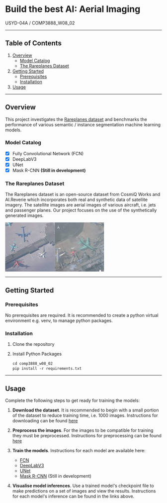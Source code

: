 # Build the best AI: Aerial Imaging
USYD-04A / COMP3888_W08_02

---

## Table of Contents
1. [Overview](##markdown-header-overview)
      * [Model Catalog](##markdown-header-model-catalog)
      * [The Rareplanes Dataset](##markdown-header-the-rareplanes-dataset)
2. [Getting Started](##markdown-header-getting-Started)
      * [Prerequisites](##markdown-header-prerequisites)
      * [Installation](##markdown-header-installation)
3. [Usage](#markdown-header-usage)

---

## Overview
This project investigates the [Rareplanes dataset](https://www.cosmiqworks.org/rareplanes/) and benchmarks the
performance of various semantic / instance segmentation machine learning models.

### Model Catalog

   - [x] Fully Convolutional Network (FCN)
   - [x] DeepLabV3
   - [x] UNet
   - [x] Mask R-CNN **(Still in development)**

### The Rareplanes Dataset
The Rareplanes dataset is an open-source dataset from CosmiQ Works and AI.Reverie which incorporates
both real and synthetic data of satellite imagery. The satellite images are aerial images of various
aircraft, i.e. jets and passenger planes. Our project focuses on the use of the synthetically generated images.

![Image](assets/rareplanes_synthetic.png "Rareplanes synthetic data example")

---

## Getting Started
### Prerequisites
No prerequisites are required.
It is recommended to create a python virtual environment e.g. venv, to manage python packages.
### Installation
1. Clone the repository
2. Install Python Packages


    ```commandline
    cd comp3888_w08_02
    pip install -r requirements.txt
    ```

---
## Usage
Complete the following steps to get ready for training the models:

1. **Download the dataset**. It is recommended to begin with a small portion of the dataset to reduce 
training time, i.e. 1000 images. Instructions for downloading can be found [here](./rareplanes)


2. **Preprocess the images**. For the images to be compatible for training they must be preprocessed. Instructions for
preprocessing can be found [here](./preprocessing)


3. **Train the models**. Instructions for each model are available here:

      * [FCN](./fcn)
      * [DeepLabV3](./DeepLabV3)
      * [UNet](./unet)
      * [Mask R-CNN](./MaskRCNN) (Still in development)


4. **Visualise model inferences**. Use a trained model's checkpoint file to make predictions
on a set of images and view the results. Instructions for each model's inference can be found in the links above.